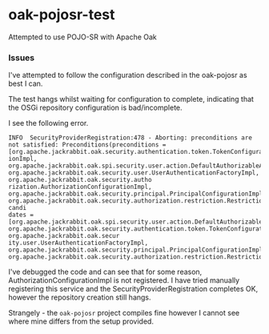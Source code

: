 # oak-pojosr-test
Attempted to use POJO-SR with Apache Oak

### Issues

I've attempted to follow the configuration described in the oak-pojosr as best I can. 

The test hangs whilst waiting for configuration to complete, indicating that the OSGi repository configuration is bad/incomplete. 

I see the following error.

```
INFO  SecurityProviderRegistration:478 - Aborting: preconditions are not satisfied: Preconditions(preconditions = [org.apache.jackrabbit.oak.security.authentication.token.TokenConfigurat
ionImpl, org.apache.jackrabbit.oak.spi.security.user.action.DefaultAuthorizableActionProvider, org.apache.jackrabbit.oak.security.user.UserAuthenticationFactoryImpl, org.apache.jackrabbit.oak.security.autho
rization.AuthorizationConfigurationImpl, org.apache.jackrabbit.oak.security.principal.PrincipalConfigurationImpl, org.apache.jackrabbit.oak.security.authorization.restriction.RestrictionProviderImpl], candi
dates = [org.apache.jackrabbit.oak.spi.security.user.action.DefaultAuthorizableActionProvider, org.apache.jackrabbit.oak.security.authentication.token.TokenConfigurationImpl, org.apache.jackrabbit.oak.secur
ity.user.UserAuthenticationFactoryImpl, org.apache.jackrabbit.oak.security.principal.PrincipalConfigurationImpl, org.apache.jackrabbit.oak.security.authorization.restriction.RestrictionProviderImpl])
```

I've debugged the code and can see that for some reason, AuthorizationConfigurationImpl is not registered. 
I have tried manually registering this service and the SecurityProviderRegistration completes OK, however the repository
creation still hangs. 

Strangely - the `oak-pojosr` project compiles fine however I cannot see where mine differs from the setup provided. 
